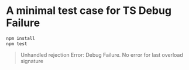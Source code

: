 # A minimal test case for TS Debug Failure

```sh
npm install
npm test
```

> Unhandled rejection Error: Debug Failure. No error for last overload signature